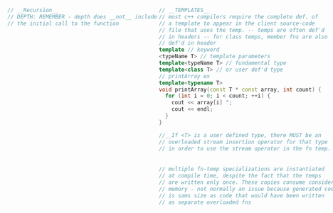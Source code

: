 <style>
  .row {
    display: grid;
    grid-template-columns: repeat(3, 1fr);
    grid-gap: 0.25rem;
  }

  .col {
    display: flex;
    flex-direction: column;
    gap: 0.25rem;
  }
  pre {
    margin: 0;
  }
</style>

<div class="row"><!-- P1 Begin -->
  <div class="col"> <!-- P1, C1 Begin-->

```cpp
// __Recursion__
// DEPTH: REMEMBER - depth does __not__ include
// the initial call to the function 
```

  </div><!-- P1, C1 End-->
  <div class="col"> <!-- P1, C2 Begin-->

```cpp
// __TEMPLATES__
// most c++ compilers require the complete def. of
// a template to appear in the client source-code
// file that uses the temp. -- temps are often def'd
// in headers -- for class temps, member fns are also
// def'd in header
template // keyword
<typeName T> // template parameters
template<typeName T> // fundamental type
template<class T> // or user def'd type
// printArray ex
template<typename T>
void printArray(const T * const array, int count) {
  for (int i = 0; i < count; ++i) {
    cout << array[i] ";
    cout << endl; 
  }
}

//__If <T> is a user defined type, there MUST be an
// overloaded stream insertion operator for that type
// in order to use the stream operator in the fn temp.
```

```cpp
// multiple fn-temp specializations are instantiated
// at compile time, despite the fact that the temps
// are written only once. These copies consume considerable 
// memory - not normally an issue because generated code
// is sams size as code that would have been written
// as separate overloaded fns
```

  </div><!-- P1, C2 End-->
  <div class="col"> <!-- P1, C3 Begin-->

```cpp

```

  </div><!-- P1, C3 End-->
</div><!-- P1 End -->


<div class="row"><!-- P2 Begin -->
  <div class="col"> <!-- P2, C1 Begin-->

```cpp

```

  </div><!-- P2, C1 End-->
  <div class="col"> <!-- P2, C2 Begin-->

```cpp

```

  </div><!-- P2, C2 End-->
  <div class="col"> <!-- P2, C3 Begin-->

```cpp

```

  </div><!-- P2, C3 End-->
</div><!-- P2 End -->